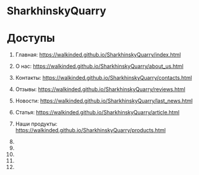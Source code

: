 # SharkhinskyQuarry

# Доступы

1. Главная: https://walkinded.github.io/SharkhinskyQuarry/index.html

2. О нас: https://walkinded.github.io/SharkhinskyQuarry/about_us.html

3. Контакты: https://walkinded.github.io/SharkhinskyQuarry/contacts.html

4. Отзывы: https://walkinded.github.io/SharkhinskyQuarry/reviews.html

5. Новости: https://walkinded.github.io/SharkhinskyQuarry/last_news.html

6. Статья: https://walkinded.github.io/SharkhinskyQuarry/article.html

7. Наши продукты: https://walkinded.github.io/SharkhinskyQuarry/products.html

8.

9.

10.

11.

12.
